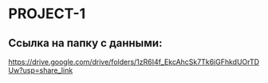 # PROJECT-1
## Ссылка на папку с данными: 
https://drive.google.com/drive/folders/1zR6I4f_EkcAhcSk7Tk6iGFhkdUOrTDUw?usp=share_link
